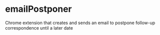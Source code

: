 # emailPostponer
Chrome extension that creates and sends an email to postpone follow-up correspondence until a later date
